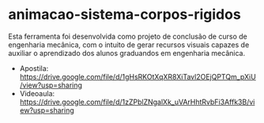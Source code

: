 # animacao-sistema-corpos-rigidos
Esta ferramenta foi desenvolvida como projeto de conclusão de curso de engenharia mecânica, com o intuito de gerar recursos visuais capazes de auxiliar o aprendizado dos alunos graduandos em engenharia mecânica.

 - Apostila: https://drive.google.com/file/d/1gHsRKOtXqXR8XiTavl2OEjQPTQm_pXiU/view?usp=sharing
 - Videoaula: https://drive.google.com/file/d/1zZPblZNgalXk_uVArHhtRvbFi3Affk3B/view?usp=sharing
